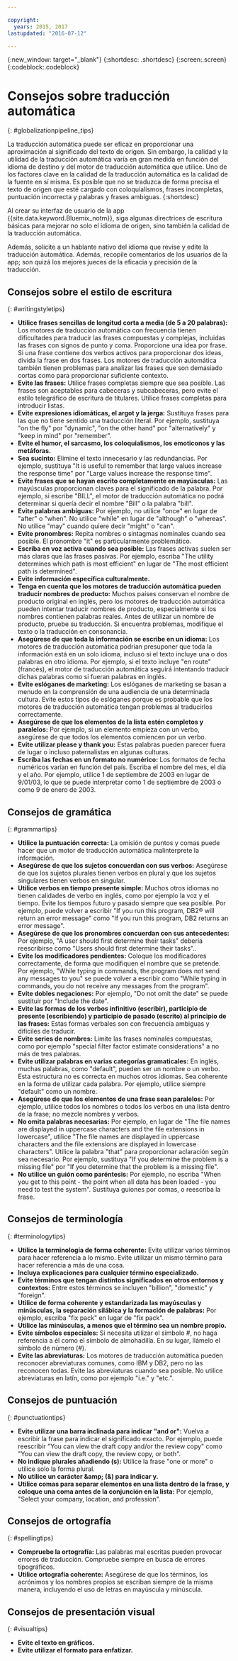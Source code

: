 ```yaml
---

copyright:
  years: 2015, 2017
lastupdated: "2016-07-12"

---
```


{:new_window: target="_blank"}
{:shortdesc: .shortdesc}
{:screen:.screen}
{:codeblock:.codeblock}


# Consejos sobre traducción automática
{: #globalizationpipeline_tips}

La traducción automática puede ser eficaz en proporcionar una aproximación al significado del texto de origen. Sin embargo, la calidad y la utilidad de la traducción automática varía en gran medida en función del idioma de destino y del motor de traducción automática que utilice. Uno de los factores clave en la calidad de la traducción automática es la calidad de la fuente en sí misma. Es posible que no se traduzca de forma precisa el texto de origen que esté cargado con coloquialismos, frases incompletas, puntuación incorrecta y palabras y frases ambiguas.
{:shortdesc}

Al crear su interfaz de usuario de la app {{site.data.keyword.Bluemix_notm}}, siga algunas directrices de escritura básicas para mejorar no solo el idioma de origen, sino también la calidad de la traducción automática.

Además, solicite a un hablante nativo del idioma que revise y edite la traducción automática. Además, recopile comentarios de los usuarios de la app; son quizá los mejores jueces de la eficacia y precisión de la traducción.

## Consejos sobre el estilo de escritura
{: #writingstyletips}

* **Utilice frases sencillas de longitud corta a media (de 5 a 20 palabras):** Los motores de traducción automática con frecuencia tienen dificultades para traducir las frases compuestas y complejas, incluidas las frases con signos de punto y coma. Proporcione una idea por frase. Si una frase contiene dos verbos activos para proporcionar dos ideas, divida la frase en dos frases. Los motores de traducción automática también tienen problemas para analizar las frases que son demasiado cortas como para proporcionar suficiente contexto.
* **Evite las frases:** Utilice frases completas siempre que sea posible. Las frases son aceptables para cabeceras y subcabeceras, pero evite el estilo telegráfico de escritura de titulares. Utilice frases completas para introducir listas.
* **Evite expresiones idiomáticas, el argot y la jerga:** Sustituya frases para las que no tiene sentido una traducción literal. Por ejemplo, sustituya "on the fly" por "dynamic", "on the other hand" por "alternatively" y "keep in mind" por "remember".
* **Evite el humor, el sarcasmo, los coloquialismos, los emoticonos y las metáforas.**
* **Sea sucinto:** Elimine el texto innecesario y las redundancias. Por ejemplo, sustituya "It is useful to remember that large values increase the response time" por "Large values increase the response time".
* **Evite frases que se hayan escrito completamente en mayúsculas:** Las mayúsculas proporcionan claves para el significado de la palabra. Por ejemplo, si escribe "BILL", el motor de traducción automática no podrá determinar si quería decir el nombre "Bill" o la palabra "bill".
* **Evite palabras ambiguas:** Por ejemplo, no utilice "once" en lugar de "after" o "when". No utilice "while" en lugar de "although" o "whereas". No utilice "may" cuando quiere decir "might" o "can".
* **Evite pronombres:** Repita nombres o sintagmas nominales cuando sea posible. El pronombre "it" es particularmente problemático.
* **Escriba en voz activa cuando sea posible:** Las frases activas suelen ser más claras que las frases pasivas. Por ejemplo, escriba "The utility determines which path is most efficient" en lugar de "The most efficient path is determined".
* **Evite información específica culturalmente.**
* **Tenga en cuenta que los motores de traducción automática pueden traducir nombres de producto:** Muchos países conservan el nombre de producto original en inglés, pero los motores de traducción automática pueden intentar traducir nombres de producto, especialmente si los nombres contienen palabras reales. Antes de utilizar un nombre de producto, pruebe su traducción. Si encuentra problemas, modifique el texto o la traducción en consonancia.
* **Asegúrese de que toda la información se escribe en un idioma:** Los motores de traducción automática podrían presuponer que toda la información está en un solo idioma, incluso si el texto incluye una o dos palabras en otro idioma. Por ejemplo, si el texto incluye "en route" (francés), el motor de traducción automática seguirá intentando traducir dichas palabras como si fueran palabras en inglés.
* **Evite eslóganes de marketing:** Los eslóganes de marketing se basan a menudo en la comprensión de una audiencia de una determinada cultura. Evite estos tipos de eslóganes porque es probable que los motores de traducción automática tengan problemas al traducirlos correctamente.
* **Asegúrese de que los elementos de la lista estén completos y paralelos:** Por ejemplo, si un elemento empieza con un verbo, asegúrese de que todos los elementos comiencen por un verbo.
* **Evite utilizar please y thank you:** Estas palabras pueden parecer fuera de lugar o incluso paternalistas en algunas culturas.
* **Escriba las fechas en un formato no numérico:** Los formatos de fecha numéricos varían en función del país. Escriba el nombre del mes, el día y el año. Por ejemplo, utilice 1 de septiembre de 2003 en lugar de 9/01/03, lo que se puede interpretar como 1 de septiembre de 2003 o como 9 de enero de 2003.

## Consejos de gramática
{: #grammartips}

* **Utilice la puntuación correcta:** La omisión de puntos y comas puede hacer que un motor de traducción automática malinterprete la información.
* **Asegúrese de que los sujetos concuerdan con sus verbos:** Asegúrese de que los sujetos plurales tienen verbos en plural y que los sujetos singulares tienen verbos en singular.
* **Utilice verbos en tiempo presente simple:** Muchos otros idiomas no tienen calidades de verbo en inglés, como por ejemplo la voz y el tiempo. Evite los tiempos futuro y pasado siempre que sea posible. Por ejemplo, puede volver a escribir "If you run this program, DB2® will return an error message" como "If you run this program, DB2 returns an error message".
* **Asegúrese de que los pronombres concuerdan con sus antecedentes:** Por ejemplo, "A user should first determine their tasks" debería reescribirse como "Users should first determine their tasks"..
* **Evite los modificadores pendientes:** Coloque los modificadores correctamente, de forma que modifiquen el nombre que se pretende. Por ejemplo, "While typing in commands, the program does not send any messages to you" se puede volver a escribir como "While typing in commands, you do not receive any messages from the program".
* **Evite dobles negaciones:** Por ejemplo, "Do not omit the date" se puede sustituir por "Include the date".
* **Evite las formas de los verbos infinitivo (escribir), participio de presente (escribiendo) y participio de pasado (escrito) al principio de las frases:** Estas formas verbales son con frecuencia ambiguas y difíciles de traducir.
* **Evite series de nombres:** Limite las frases nominales compuestas, como por ejemplo "special filter factor estimate considerations" a no más de tres palabras.
* **Evite utilizar palabras en varias categorías gramaticales:** En inglés, muchas palabras, como "default", pueden ser un nombre o un verbo. Esta estructura no es correcta en muchos otros idiomas. Sea coherente en la forma de utilizar cada palabra. Por ejemplo, utilice siempre "default" como un nombre.
* **Asegúrese de que los elementos de una frase sean paralelos:** Por ejemplo, utilice todos los nombres o todos los verbos en una lista dentro de la frase; no mezcle nombres y verbos.
* **No omita palabras necesarias:** Por ejemplo, en lugar de "The file names are displayed in uppercase characters and the file extensions in lowercase", utilice "The file names are displayed in uppercase characters and the file extensions are displayed in lowercase characters". Utilice la palabra "that" para proporcionar aclaración según sea necesario. Por ejemplo, sustituya "If you determine the problem is a missing file" por "If you determine that the problem is a missing file".
* **No utilice un guión como paréntesis:** Por ejemplo, no escriba "When you get to this point - the point when all data has been loaded - you need to test the system". Sustituya guiones por comas, o reescriba la frase.
 
## Consejos de terminología
{: #terminologytips}

* **Utilice la terminología de forma coherente:** Evite utilizar varios términos para hacer referencia a lo mismo. Evite utilizar un mismo término para hacer referencia a más de una cosa.
* **Incluya explicaciones para cualquier término especializado.**
* **Evite términos que tengan distintos significados en otros entornos y contextos:** Entre estos términos se incluyen "billion", "domestic" y "foreign".
* **Utilice de forma coherente y estandarizada las mayúsculas y minúsculas, la separación silábica y la formación de palabras:** Por ejemplo, escriba "fix pack" en lugar de "fix pack".
* **Utilice las minúsculas, a menos que el término sea un nombre propio.**
* **Evite símbolos especiales:** Si necesita utilizar el símbolo #, no haga referencia a él como el símbolo de almohadilla. En su lugar, llámelo el símbolo de número (#).
* **Evite las abreviaturas:** Los motores de traducción automática pueden reconocer abreviaturas comunes, como IBM y DB2, pero no las reconocen todas. Evite las abreviaturas cuando sea posible. No utilice abreviaturas en latín, como por ejemplo "i.e." y "etc.".

## Consejos de puntuación
{: #punctuationtips}

* **Evite utilizar una barra inclinada para indicar "and or":** Vuelva a escribir la frase para indicar el significado exacto. Por ejemplo, puede reescribir "You can view the draft copy and/or the review copy" como "You can view the draft copy, the review copy, or both".
* **No indique plurales añadiendo (s):** Utilice la frase "one or more" o utilice solo la forma plural.
* **No utilice un carácter &amp;amp; (&) para indicar y.**
* **Utilice comas para separar elementos en una lista dentro de la frase, y coloque una coma antes de la conjunción en la lista:** Por ejemplo, "Select your company, location, and profession".

## Consejos de ortografía
{: #spellingtips}

* **Compruebe la ortografía:** Las palabras mal escritas pueden provocar errores de traducción. Compruebe siempre en busca de errores tipográficos.
* **Utilice ortografía coherente:** Asegúrese de que los términos, los acrónimos y los nombres propios se escriban siempre de la misma manera, incluyendo el uso de letras en mayúscula y minúscula.

## Consejos de presentación visual
{: #visualtips}

* **Evite el texto en gráficos.**
* **Evite utilizar el formato para enfatizar.**

